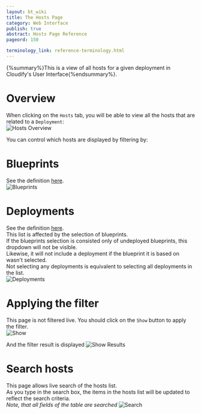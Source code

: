 ```yaml
---
layout: bt_wiki
title: The Hosts Page
category: Web Interface
publish: true
abstract: Hosts Page Reference
pageord: 150

terminology_link: reference-terminology.html
---
```

{%summary%}This is a view of all hosts for a given deployment in Cloudify's User Interface{%endsummary%}.

# Overview
When clicking on the `Hosts` tab, you will be able to view all the hosts that are related to a `Deployment`:<br/>
![Hosts Overview](/guide/images/ui/ui-hosts-overview.png)


You can control which hosts are displayed by filtering by:

# Blueprints
See the definition [here]({{page.terminology_link}}#blueprint).<br/>
![Blueprints](/guide/images/ui/ui-hosts-blueprints-selection.png)

# Deployments
See the definition [here]({{page.terminology_link}}#deployment).<br/>
This list is affected by the selection of blueprints. <br/>
If the blueprints selection is consisted only of undeployed blueprints, this dropdown will not be visible.<br/>
Likewise, it will not include a deployment if the blueprint it is based on wasn't selected.<br/>
Not selecting any deployments is equivalent to selecting all deployments in the list.<br/>
![Deployments](/guide/images/ui/ui-hosts-deployments-selection.png)

# Applying the filter
This page is not filtered live. You should click on the `Show` button to apply the filter.<br/>
![Show](/guide/images/ui/ui-hosts-show.png)

And the filter result is displayed
![Show Results](/guide/images/ui/ui-hosts-show-results.png)

# Search hosts
This page allows live search of the hosts list.<br/>
As you type in the search box, the items in the hosts list will be updated to reflect the search criteria.<br/>
*Note, that all fields of the table are searched*
![Search](/guide/images/ui/ui-hosts-search.png)

